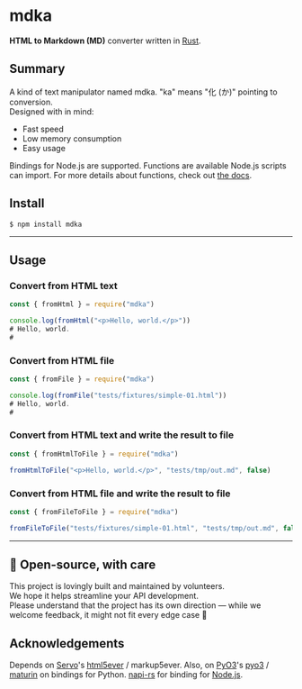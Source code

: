 # mdka

**HTML to Markdown (MD)** converter written in [Rust](https://www.rust-lang.org/).

## Summary

A kind of text manipulator named mdka. "ka" means "化 (か)" pointing to conversion.    
Designed with in mind:

- Fast speed
- Low memory consumption
- Easy usage

Bindings for Node.js are supported. Functions are available Node.js scripts can import. For more details about functions, check out [the docs](https://github.com/nabbisen/mdka-rs/blob/main/docs/functions.md).

## Install

```console
$ npm install mdka
```

---

## Usage

### Convert from HTML text

```js
const { fromHtml } = require("mdka")

console.log(fromHtml("<p>Hello, world.</p>"))
# Hello, world.
# 
```

### Convert from HTML file

```js
const { fromFile } = require("mdka")

console.log(fromFile("tests/fixtures/simple-01.html"))
# Hello, world.
# 
```

### Convert from HTML text and write the result to file

```js
const { fromHtmlToFile } = require("mdka")

fromHtmlToFile("<p>Hello, world.</p>", "tests/tmp/out.md", false)
```

### Convert from HTML file and write the result to file

```js
const { fromFileToFile } = require("mdka")

fromFileToFile("tests/fixtures/simple-01.html", "tests/tmp/out.md", false)
```

---

## 🤝 Open-source, with care

This project is lovingly built and maintained by volunteers.  
We hope it helps streamline your API development.  
Please understand that the project has its own direction — while we welcome feedback, it might not fit every edge case 🌱

## Acknowledgements

Depends on [Servo](https://servo.org/)'s [html5ever](https://github.com/servo/html5ever) / markup5ever.
Also, on [PyO3](https://github.com/PyO3)'s [pyo3](https://github.com/PyO3/pyo3) / [maturin](https://github.com/PyO3/maturin) on bindings for Python. [napi-rs](https://github.com/napi-rs/napi-rs) for binding for [Node.js](https://nodejs.org/).
